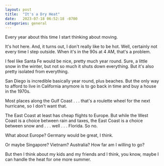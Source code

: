 ```yaml
---
layout: post
title:  "It's a Dry Heat"
date:   2023-07-18 06:52:18 -0700
categories: general
---
```


Every year about this time I start thinking about moving.  

It's hot here.  And, it turns out, I don't really like to be hot.  Well, certainly not every time I step outside.  When it's in the 90s at 4 AM, that's a problem.

I feel like Santa Fe would be nice, pretty much year round.  Sure, a little snow in the winter, but not so much it shuts down everything.  But it's also pretty isolated from everything.  

San Diego is incredible basically year round, plus beaches.  But the only way to afford to live in California anymore is to go back in time and buy a house in the 1970s.  

Most places along the Gulf Coast . . . that's a roulette wheel for the next hurricane, so I don't want that.

The East Coast at least has cheap flights to Europe.  But while the West Coast is a choice between rain and taxes, the East Coast is a choice between snow and . . . well . . . Florida.  So no.

What about Europe?  Germany would be great, I think.

Or maybe Singapore?  Vietnam?  Australia?  How far am I willing to go?

But then I think about my kids and my friends and I think, you know, maybe I can handle the heat for one more summer.
